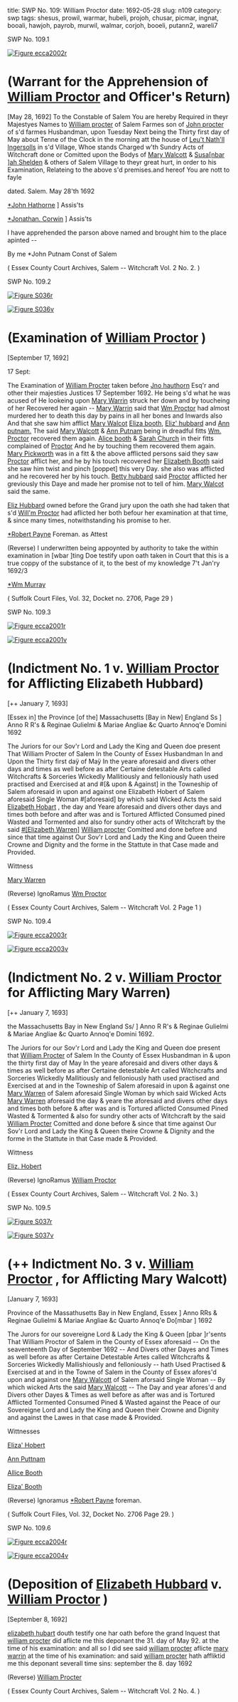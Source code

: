 title: SWP No. 109: William Proctor
date: 1692-05-28
slug: n109
category: swp
tags: shesus, prowil, warmar, hubeli, projoh, chusar, picmar, ingnat, booali, hawjoh, payrob, murwil, walmar, corjoh, booeli, putann2, wareli7




<div markdown class="doc" id="n109.1">

<div class="doc_id">SWP No. 109.1</div>



<span markdown class="figure">[![Figure ecca2002r](archives/ecca/thumb/ecca2002r.jpg)](archives/ecca/large/ecca2002r.jpg)</span>


# (Warrant for the Apprehension of [William Proctor](/tag/prowil.html) and Officer's Return)
[May 28, 1692] To the Constable  of Salem 
You are hereby Required in theyr Majestyes Names to [William procter](/tag/prowil.html) of Salem Farmes son of [John procter](/tag/projoh.html) of s'd farmes Husbandman, upon Tuesday Next being the Thirty first day of May about Tenne of the Clock in the morning att the house of [Leu't Nath'll Ingersolls](/tag/ingnat.html) in s'd Village, Whoe stands Charged w'th Sundry Acts of Witchcraft done or Comitted upon the Bodys of [Mary Walcott](/tag/walmar.html) & [Susa[nbar ]ah Shelden](/tag/shesus.html) & others of Salem Village to theyr great hurt, in order to his Examination, Relateing to the above s'd premises.and hereof You are nott to fayle

dated. Salem. May 28'th 1692

[*John Hathorne](/tag/hawjoh.html) ] Assis'ts

[*Jonathan. Corwin](/tag/corjoh.html) ] Assis'ts

I have apprehended the parson above named and brought him to the place apinted -- 

By me *John Putnam Const of Salem 

( Essex County Court Archives, Salem -- Witchcraft Vol. 2 No. 2. )


</div>



<div markdown class="doc" id="n109.2">

<div class="doc_id">SWP No. 109.2</div>



<span markdown class="figure">[![Figure S036r](archives/Suffolk/small/S036A.jpg)](archives/Suffolk/large/S036A.jpg)</span>



<span markdown class="figure">[![Figure S036v](archives/Suffolk/small/S036B.jpg)](archives/Suffolk/large/S036B.jpg)</span>


# (Examination of [William Proctor](/tag/prowil.html) )

[September 17, 1692]

17 Sept:

The Examination of [William Procter](/tag/prowil.html) taken before [Jno hauthorn](/tag/hawjoh.html) Esq'r and other their majesties Justices 17 September 1692. He being s'd what he was acused of He lookeing upon [Mary Warrin](/tag/warmar.html) struck her down and by toucheing of her Recovered her again -- [Mary Warrin](/tag/warmar.html) said that [Wm Proctor](/tag/prowil.html) had almost murdered her to death this day by pains in all her bones and Inwards also And that she saw him afflict [Mary Walcot](/tag/walmar.html) [Eliza booth](/tag/booeli.html), [Eliz' hubbard](/tag/hubeli.html) and [Ann putnam.](/tag/putann2.html) The said [Mary Walcott](/tag/walmar.html) & [Ann Putnam](/tag/putann2.html) being in dreadful fitts [Wm. Proctor](/tag/prowil.html) recovered them  again. [Alice booth](/tag/booali.html) & [Sarah Church](/tag/chusar.html) in their fitts complained of [Proctor](/tag/prowil.html) And he by touching them recovered them again. [Mary Pickworth](/tag/picmar.html) was in a fitt & the above afflicted persons said they saw [Proctor](/tag/prowil.html) afflict her, and he by his touch recovered her [Elizabeth Booth](/tag/booeli.html) said she saw him twist and pinch [poppet] this very Day. she also was afflicted and he recovered her by his touch. [Betty hubbard](/tag/hubeli.html) said [Proctor](/tag/prowil.html) afflicted her greviously this Daye and made her promise not to tell of him. [Mary Walcot](/tag/walmar.html) said the same.

[Eliz Hubbard](/tag/hubeli.html) owned before the Grand jury upon the oath she had taken that s'd [Will'm Proctor](/tag/prowil.html) had aflicted her both befour her examination at that time, & since many times, notwithstanding his promise to her.

[*Robert Payne](/tag/payrob.html) Foreman. as Attest

(Reverse) I underwritten being appoynted by authority to take the within examination in [wbar ]ting Doe testify upon oath taken in Court that this is a true coppy of the substance of it, to the best of my knowledge 7't Jan'ry 1692/3

[*Wm Murray](/tag/murwil.html)

( Suffolk Court Files, Vol. 32, Docket no. 2706, Page 29 )


</div>



<div markdown class="doc" id="n109.3">

<div class="doc_id">SWP No. 109.3</div>



<span markdown class="figure">[![Figure ecca2001r](archives/ecca/thumb/ecca2001r.jpg)](archives/ecca/large/ecca2001r.jpg)</span>



<span markdown class="figure">[![Figure ecca2001v](archives/ecca/thumb/ecca2001v.jpg)](archives/ecca/large/ecca2001v.jpg)</span>


# (Indictment No. 1 v. [William Proctor](/tag/prowil.html) for Afflicting Elizabeth Hubbard)

[++ January 7, 1693]

[Essex in] the Province [of the] Massachusetts [Bay in New] England Ss ] Anno R R's & Reginae Gulielmi & Mariae Angliae &c Quarto Annoq'e Domini 1692 

 

The Juriors for our Sov'r Lord and Lady the King and Queen doe present That William Procter of Salem In the County of Essex Husbandman In and Upon the Thirty first daÿ of Maÿ In the yeare aforesaid and divers other days and times as well before as after Certaine detestable Arts called Witchcrafts & Sorceries Wickedly Mallitiously and felloniously hath used practised and Exercised at and #[& upon & Against] in the Towneship of Salem aforesaid in upon and against one Elizabeth Hobert of Salem aforesaid Single Woman #[aforesaid] by which said Wicked Acts the said [Elizabeth Hobart](/tag/hubeli.html) , the day and Yeare aforesaid and divers other days and times both before and after was and is Tortured Afflicted Consumed pined Wasted and Tormented and also for sundry other acts of Witchcraft by the said [#[Elizabeth Warren]](/tag/wareli7.html) [William procter](/tag/prowil.html) Comitted and done before and since that time against Our Sov'r Lord and Lady the King and Queen theire Crowne and Dignity and the forme in the Stattute in that Case made and Provided.

Wittness 

[Mary Warren](/tag/warmar.html)

(Reverse) IgnoRamus [Wm Proctor](/tag/prowil.html)

( Essex County Court Archives, Salem -- Witchcraft Vol. 2 Page 1 )


</div>



<div markdown class="doc" id="n109.4">

<div class="doc_id">SWP No. 109.4</div>



<span markdown class="figure">[![Figure ecca2003r](archives/ecca/thumb/ecca2003r.jpg)](archives/ecca/large/ecca2003r.jpg)</span>



<span markdown class="figure">[![Figure ecca2003v](archives/ecca/thumb/ecca2003v.jpg)](archives/ecca/large/ecca2003v.jpg)</span>


# (Indictment No. 2 v. [William Proctor](/tag/prowil.html) for Afflicting Mary Warren)

[++ January 7, 1693]

the Massachusetts Bay in New England Ss/ ] Anno R R's & Reginae Gulielmi & Mariae Angliae &c Quarto Annoq'e Domini 1692. 

The Juriors for our Sov'r Lord and Lady the King and Queen doe present that [William Procter](/tag/prowil.html) of Salem In the County of Essex Husbandman in & upon the thirty first day of May In the yeare aforesaid and divers other days & times as well before as after Certaine detestable Art called Witchcrafts and Sorceries Wickedly Mallitiously and felloniously hath used practised and Exercised at and in the Towneship of Salem aforesaid in upon & against one [Mary Warren](/tag/warmar.html) of Salem aforesaid Single Woman by which said Wicked Acts [Mary Warren](/tag/warmar.html)  aforesaid the day & yeare the aforesaid and divers other days and times both before & after was and is Tortured aflicted Consumed Pined Wasted & Tormented & also for sundry other acts of Witchcraft by the said [William Procter](/tag/prowil.html) Comitted and done before & since that time against Our Sov'r Lord and Lady the King & Queen theire Crowne & Dignity and the forme in the Stattute in that Case made & Provided.

Wittness 

[Eliz. Hobert](/tag/hubeli.html)

(Reverse) IgnoRamus [William Proctor](/tag/prowil.html)

( Essex County Court Archives, Salem -- Witchcraft Vol. 2 No. 3.)


</div>



<div markdown class="doc" id="n109.5">

<div class="doc_id">SWP No. 109.5</div>



<span markdown class="figure">[![Figure S037r](archives/Suffolk/small/S037A.jpg)](archives/Suffolk/large/S037A.jpg)</span>



<span markdown class="figure">[![Figure S037v](archives/Suffolk/small/S037B.jpg)](archives/Suffolk/large/S037B.jpg)</span>


# (++ Indictment No. 3 v. [William Proctor](/tag/prowil.html) , for Afflicting Mary Walcott)

[January 7, 1693]

Province of the Massathusetts Bay in New England, Essex ] Anno RRs & Reginae Gulielmi & Mariae Angliae &c Quarto Annoq'e Do[mbar ] 1692 

The Jurors for our sovereigne Lord & Lady the King & Queen [pbar ]r'sents That William Proctor of Salem in the County of Essex aforesaid -- On the seaventeenth Day of September 1692 -- And Divers other Dayes and Times as well before as after Certaine Detestable Artes called Witchcrafts & Sorceries Wickedly Mallishiously and felloniously -- hath Used Practised & Exercised at and in the Towne of Salem in the County of Essex afores'd upon and against one [Mary Walcott](/tag/walmar.html) of Salem aforsaid Single Woman -- By which wicked Arts the said [Mary Walcott](/tag/walmar.html) -- The Day and year afores'd and Divers other Dayes & Times as well before as after was and is Tortured Afflicted Tormented Consumed Pined & Wasted against the Peace of our Sovereigne Lord and Lady the King and Queen their Crowne and Dignity and against the Lawes in that case made & Provided.

Wittnesses 

[Eliza' Hobert](/tag/hubeli.html)

[Ann Puttnam](/tag/putann2.html)

[Allice Booth](/tag/booali.html)

[Eliza' Booth](/tag/booeli.html)

 

(Reverse) Ignoramus [*Robert Payne](/tag/payrob.html) foreman.

( Suffolk Court Files, Vol. 32, Docket No. 2706 Page 29. )


</div>



<div markdown class="doc" id="n109.6">

<div class="doc_id">SWP No. 109.6</div>



<span markdown class="figure">[![Figure ecca2004r](archives/ecca/thumb/ecca2004r.jpg)](archives/ecca/large/ecca2004r.jpg)</span>



<span markdown class="figure">[![Figure ecca2004v](archives/ecca/thumb/ecca2004v.jpg)](archives/ecca/large/ecca2004v.jpg)</span>


# (Deposition of [Elizabeth Hubbard](/tag/hubeli.html) v. [William Proctor](/tag/prowil.html) )

[September 8, 1692]

[elizabeth hubart](/tag/hubeli.html) douth testify one har oath before the grand Inquest that [william procter](/tag/prowil.html) did aflicte me this deponant the 31. day of May 92. at the time of his examination: and all so I did see said [william procter](/tag/prowil.html) aflicte [mary warrin](/tag/warmar.html) at the time of his examination: and said [william procter](/tag/prowil.html) hath affliktid me this deponant severall time sins: september the 8. day 1692

(Reverse) [William Procter](/tag/prowil.html)

( Essex County Court Archives, Salem -- Witchcraft Vol. 2 No. 4. )


</div>

